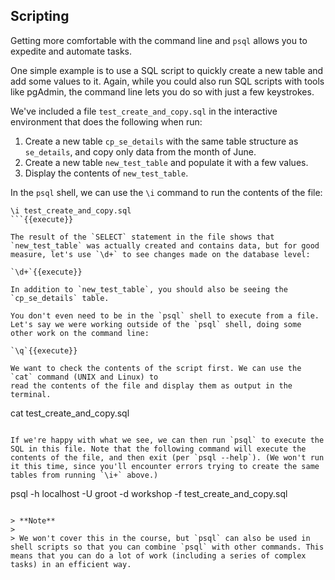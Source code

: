 ## Scripting

Getting more comfortable with the command line and `psql` allows you to expedite and automate tasks.

One simple example is to use a SQL script to quickly create a new table and add some values
to it. Again, while you could also run SQL scripts with tools like pgAdmin, the command line
lets you do so with just a few keystrokes.

We've included a file `test_create_and_copy.sql` in the interactive environment that does the following when run:

1. Create a new table `cp_se_details` with the same table structure as `se_details`,
and copy only data from the month of June.
2. Create a new table `new_test_table` and populate it with a few values.
3. Display the contents of `new_test_table`.

In the `psql` shell, we can use the `\i` command to run the contents of the file:

```
\i test_create_and_copy.sql
```{{execute}}

The result of the `SELECT` statement in the file shows that `new_test_table` was actually created and contains data, but for good measure, let's use `\d+` to see changes made on the database level:

`\d+`{{execute}}

In addition to `new_test_table`, you should also be seeing the `cp_se_details` table.

You don't even need to be in the `psql` shell to execute from a file. Let's say we were working outside of the `psql` shell, doing some other work on the command line:

`\q`{{execute}}

We want to check the contents of the script first. We can use the `cat` command (UNIX and Linux) to
read the contents of the file and display them as output in the terminal.

```
cat test_create_and_copy.sql
```{{execute}}

If we're happy with what we see, we can then run `psql` to execute the SQL in this file. Note that the following command will execute the contents of the file, and then exit (per `psql --help`). (We won't run it this time, since you'll encounter errors trying to create the same tables from running `\i+` above.)

```
psql -h localhost -U groot -d workshop -f test_create_and_copy.sql
```

> **Note**
> 
> We won't cover this in the course, but `psql` can also be used in shell scripts so that you can combine `psql` with other commands. This means that you can do a lot of work (including a series of complex tasks) in an efficient way.
